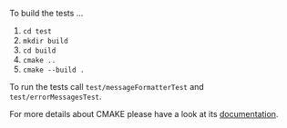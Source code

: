 To build the tests ...

1. `cd test`
2. `mkdir build`
3. `cd build`
4. `cmake ..`
5. `cmake --build .`

To run the tests call `test/messageFormatterTest` and `test/errorMessagesTest`.

For more details about CMAKE please have a look at its [documentation](https://cmake.org/cmake/help/v3.22/guide/tutorial/A%20Basic%20Starting%20Point.html#build-and-run).